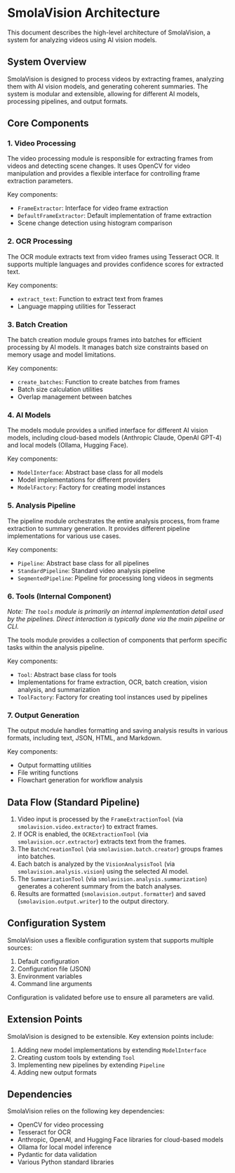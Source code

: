 # SmolaVision Architecture

This document describes the high-level architecture of SmolaVision, a system for analyzing videos using AI vision models.

## System Overview

SmolaVision is designed to process videos by extracting frames, analyzing them with AI vision models, and generating coherent summaries. The system is modular and extensible, allowing for different AI models, processing pipelines, and output formats.

## Core Components

### 1. Video Processing

The video processing module is responsible for extracting frames from videos and detecting scene changes. It uses OpenCV for video manipulation and provides a flexible interface for controlling frame extraction parameters.

Key components:
- `FrameExtractor`: Interface for video frame extraction
- `DefaultFrameExtractor`: Default implementation of frame extraction
- Scene change detection using histogram comparison

### 2. OCR Processing

The OCR module extracts text from video frames using Tesseract OCR. It supports multiple languages and provides confidence scores for extracted text.

Key components:
- `extract_text`: Function to extract text from frames
- Language mapping utilities for Tesseract

### 3. Batch Creation

The batch creation module groups frames into batches for efficient processing by AI models. It manages batch size constraints based on memory usage and model limitations.

Key components:
- `create_batches`: Function to create batches from frames
- Batch size calculation utilities
- Overlap management between batches

### 4. AI Models

The models module provides a unified interface for different AI vision models, including cloud-based models (Anthropic Claude, OpenAI GPT-4) and local models (Ollama, Hugging Face).

Key components:
- `ModelInterface`: Abstract base class for all models
- Model implementations for different providers
- `ModelFactory`: Factory for creating model instances

### 5. Analysis Pipeline

The pipeline module orchestrates the entire analysis process, from frame extraction to summary generation. It provides different pipeline implementations for various use cases.

Key components:
- `Pipeline`: Abstract base class for all pipelines
- `StandardPipeline`: Standard video analysis pipeline
- `SegmentedPipeline`: Pipeline for processing long videos in segments

### 6. Tools (Internal Component)

*Note: The `tools` module is primarily an internal implementation detail used by the pipelines. Direct interaction is typically done via the main pipeline or CLI.*

The tools module provides a collection of components that perform specific tasks within the analysis pipeline.

Key components:
- `Tool`: Abstract base class for tools
- Implementations for frame extraction, OCR, batch creation, vision analysis, and summarization
- `ToolFactory`: Factory for creating tool instances used by pipelines

### 7. Output Generation

The output module handles formatting and saving analysis results in various formats, including text, JSON, HTML, and Markdown.

Key components:
- Output formatting utilities
- File writing functions
- Flowchart generation for workflow analysis

## Data Flow (Standard Pipeline)

1. Video input is processed by the `FrameExtractionTool` (via `smolavision.video.extractor`) to extract frames.
2. If OCR is enabled, the `OCRExtractionTool` (via `smolavision.ocr.extractor`) extracts text from the frames.
3. The `BatchCreationTool` (via `smolavision.batch.creator`) groups frames into batches.
4. Each batch is analyzed by the `VisionAnalysisTool` (via `smolavision.analysis.vision`) using the selected AI model.
5. The `SummarizationTool` (via `smolavision.analysis.summarization`) generates a coherent summary from the batch analyses.
6. Results are formatted (`smolavision.output.formatter`) and saved (`smolavision.output.writer`) to the output directory.

## Configuration System

SmolaVision uses a flexible configuration system that supports multiple sources:

1. Default configuration
2. Configuration file (JSON)
3. Environment variables
4. Command line arguments

Configuration is validated before use to ensure all parameters are valid.

## Extension Points

SmolaVision is designed to be extensible. Key extension points include:

1. Adding new model implementations by extending `ModelInterface`
2. Creating custom tools by extending `Tool`
3. Implementing new pipelines by extending `Pipeline`
4. Adding new output formats

## Dependencies

SmolaVision relies on the following key dependencies:

- OpenCV for video processing
- Tesseract for OCR
- Anthropic, OpenAI, and Hugging Face libraries for cloud-based models
- Ollama for local model inference
- Pydantic for data validation
- Various Python standard libraries
